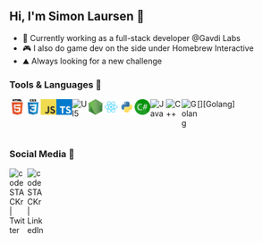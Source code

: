 ## Hi, I'm Simon Laursen 👋
- 🏢 Currently working as a full-stack developer @Gavdi Labs
- 🎮 I also do game dev on the side under Homebrew Interactive
- ⛰️ Always looking for a new challenge

### Tools & Languages 🧰
[<img align="left" alt="HTML5" width="28px" src="https://raw.githubusercontent.com/github/explore/80688e429a7d4ef2fca1e82350fe8e3517d3494d/topics/html/html.png" />][HTML]
[<img align="left" alt="CSS" width="28px" src="https://raw.githubusercontent.com/github/explore/80688e429a7d4ef2fca1e82350fe8e3517d3494d/topics/css/css.png" />][CSS]
[<img align="left" alt="JavaScript" width="28px" src="https://raw.githubusercontent.com/github/explore/80688e429a7d4ef2fca1e82350fe8e3517d3494d/topics/javascript/javascript.png" />][JavaScript]
[<img align="left" alt="TypeScript" width="28px" src="https://raw.githubusercontent.com/github/explore/80688e429a7d4ef2fca1e82350fe8e3517d3494d/topics/typescript/typescript.png" />][TypeScript]
[<img align="left" alt="UI5" width="28px" src="https://sap.github.io/ui5-webcomponents/assets/images/logo.png" />][UI5]
[<img align="left" alt="NodeJS" width="28px" src="https://raw.githubusercontent.com/github/explore/80688e429a7d4ef2fca1e82350fe8e3517d3494d/topics/nodejs/nodejs.png" />][NodeJS]
[<img align="left" alt="React" width="28px" src="https://raw.githubusercontent.com/github/explore/80688e429a7d4ef2fca1e82350fe8e3517d3494d/topics/react/react.png" />][React]
[<img align="left" alt="Python" width="28px" src="https://raw.githubusercontent.com/github/explore/80688e429a7d4ef2fca1e82350fe8e3517d3494d/topics/python/python.png" />][Python]
[<img align="left" alt="C#" width="28px" src="https://raw.githubusercontent.com/github/explore/80688e429a7d4ef2fca1e82350fe8e3517d3494d/topics/csharp/csharp.png" />][CSharp]
[<img align="left" alt="Java" width="28px" src="https://i.pinimg.com/originals/f1/ea/a7/f1eaa7278f64e27128e062a3de918265.png" />][Java]
[<img align="left" alt="C++" width="28px" src="https://raw.githubusercontent.com/isocpp/logos/master/cpp_logo.png" />][CPlusPlus]
[<img align="left" alt="Golang" width="28px" src="https://external-content.duckduckgo.com/iu/?u=https%3A%2F%2Fcdn.icon-icons.com%2Ficons2%2F2699%2FPNG%2F512%2Fgolang_logo_icon_171073.png&f=1&nofb=1" />][Golang]

<br/><br/>

### Social Media 💬
[<img align="left" alt="codeSTACKr | Twitter" width="32px" src="https://cdn.jsdelivr.net/npm/simple-icons@v3/icons/twitter.svg"/>][twitter]
[<img align="left" alt="codeSTACKr | LinkedIn" width="32px" src="https://cdn.jsdelivr.net/npm/simple-icons@v3/icons/linkedin.svg"/>][linkedin]

[twitter]: https://twitter.com/simonvlaursen 
[linkedin]: https://www.linkedin.com/in/simon-vestergaard-laursen-7b98406a/
[HTML]: https://developer.mozilla.org/en-US/docs/Web/HTML
[CSS]: https://www.w3schools.com/css/css_intro.asp
[JavaScript]: https://developer.mozilla.org/en-US/docs/Web/JavaScript
[TypeScript]: https://www.typescriptlang.org/
[CSharp]: https://docs.microsoft.com/en-us/dotnet/csharp/
[Java]: https://www.java.com/en/
[CPlusPlus]: https://en.wikipedia.org/wiki/C%2B%2B
[NodeJS]: https://nodejs.org/en/
[UI5]: https://sapui5.hana.ondemand.com/ 
[Unity]: https://unity.com/
[Unreal]: https://www.unrealengine.com/en-US/
[MonoGame]: https://www.monogame.net/
[React]: https://reactjs.org/
[Python]: https://www.python.org/
